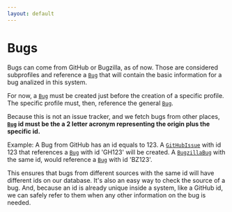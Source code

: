 ```yaml
---
layout: default
---
```


# Bugs

Bugs can come from GitHub or Bugzilla, as of now.
Those are considered subprofiles and reference a [`Bug`](/api/Bug.html)
that will contain the basic information for a bug analized in this system.

For now, a [`Bug`](/api/Bug.html) must be created just before the creation of a
specific profile. The specific profile must, then, reference the general [`Bug`](/api/Bug.html).

Because this is not an issue tracker, and we fetch bugs from other places, **[`Bug`](/api/Bug.html) id must be the
a 2 letter acronym representing the origin plus the specific id.**

Example:
A Bug from GitHub has an id equals to 123. A [`GitHubIssue`](/api/GitHubIssue.html) with id 123 that references a [`Bug`](/api/Bug.html) with id 'GH123' will be created.
A [`BugzillaBug`](/api/BugzillaBug.html) with the same id, would reference a [`Bug`](/api/Bug.html) with
id 'BZ123'.

This ensures that bugs from different sources with the same id will have different ids on our database.
It's also an easy way to check the source of a bug. And, because an id is already unique inside a system,
like a GitHub id, we can safely refer to them when any other information on the bug is needed.
